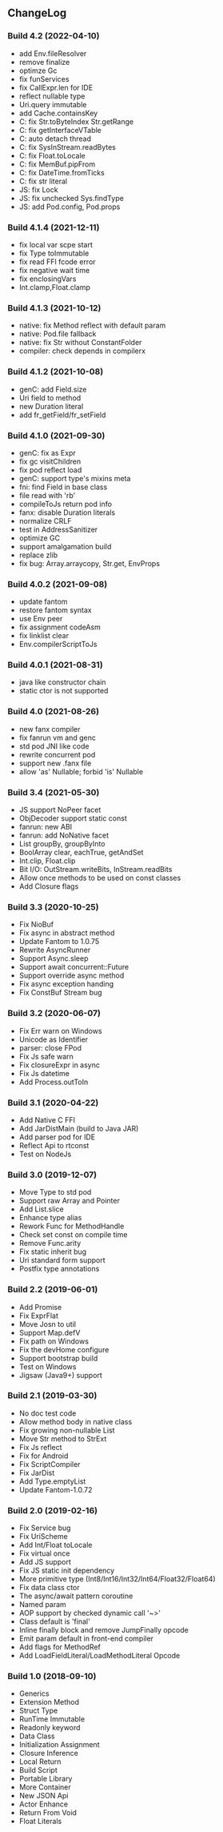 ## ChangeLog

### Build 4.2 (2022-04-10)
- add Env.fileResolver
- remove finalize
- optimze Gc
- fix funServices
- fix CallExpr.len for IDE
- reflect nullable type
- Uri.query immutable
- add Cache.containsKey
- C: fix Str.toByteIndex Str.getRange
- C: fix getInterfaceVTable
- C: auto detach thread
- C: fix SysInStream.readBytes
- C: fix Float.toLocale
- C: fix MemBuf.pipFrom
- C: fix DateTime.fromTicks
- C: fix str literal
- JS: fix Lock
- JS: fix unchecked Sys.findType
- JS: add Pod.config, Pod.props


### Build 4.1.4 (2021-12-11)
- fix local var scpe start
- fix Type toImmutable
- fix read FFI fcode error
- fix negative wait time
- fix enclosingVars
- Int.clamp,Float.clamp

### Build 4.1.3 (2021-10-12)
- native: fix Method reflect with default param
- native: Pod.file fallback
- native: fix Str without ConstantFolder
- compiler: check depends in compilerx

### Build 4.1.2 (2021-10-08)
- genC: add Field.size
- Uri field to method
- new Duration literal
- add fr_getField/fr_setField

### Build 4.1.0 (2021-09-30)
- genC: fix as Expr
- fix gc visitChildren
- fix pod reflect load
- genC: support type's mixins meta
- fni: find Field in base class
- file read with 'rb'
- compileToJs return pod info
- fanx: disable Duration literals
- normalize CRLF
- test in AddressSanitizer
- optimize GC
- support amalgamation build
- replace zlib
- fix bug: Array.arraycopy, Str.get, EnvProps

### Build 4.0.2 (2021-09-08)
- update fantom
- restore fantom syntax
- use Env peer
- fix assignment codeAsm
- fix linklist clear
- Env.compilerScriptToJs

### Build 4.0.1 (2021-08-31)
- java like constructor chain
- static ctor is not supported

### Build 4.0 (2021-08-26)
- new fanx compiler
- fix fanrun vm and genc
- std pod JNI like code
- rewrite concurrent pod
- support new .fanx file
- allow 'as' Nullable; forbid 'is' Nullable

### Build 3.4 (2021-05-30)
- JS support NoPeer facet
- ObjDecoder support static const
- fanrun: new ABI
- fanrun: add NoNative facet
- List groupBy, groupByInto
- BoolArray clear, eachTrue, getAndSet
- Int.clip, Float.clip
- Bit I/O: OutStream.writeBits, InStream.readBits
- Allow once methods to be used on const classes
- Add Closure flags

### Build 3.3 (2020-10-25)
- Fix NioBuf
- Fix async in abstract method
- Update Fantom to 1.0.75
- Rewrite AsyncRunner
- Support Async.sleep
- Support await concurrent::Future
- Support override async method
- Fix async exception handing
- Fix ConstBuf Stream bug

### Build 3.2 (2020-06-07)
- Fix Err warn on Windows
- Unicode as Identifier
- parser: close FPod
- Fix Js safe warn
- Fix closureExpr in async
- Fix Js datetime
- Add Process.outToIn

### Build 3.1 (2020-04-22)
- Add Native C FFI
- Add JarDistMain (build to Java JAR)
- Add parser pod for IDE
- Reflect Api to rtconst
- Test on NodeJs

### Build 3.0 (2019-12-07)
- Move Type to std pod
- Support raw Array and Pointer
- Add List.slice
- Enhance type alias
- Rework Func for MethodHandle
- Check set const on compile time
- Remove Func.arity
- Fix static inherit bug
- Uri standard form support
- Postfix type annotations

### Build 2.2 (2019-06-01)
- Add Promise
- Fix ExprFlat
- Move Josn to util
- Support Map.defV
- Fix path on Windows
- Fix the devHome configure
- Support bootstrap build
- Test on Windows
- Jigsaw (Java9+) support

### Build 2.1 (2019-03-30)
- No doc test code
- Allow method body in native class
- Fix growing non-nullable List
- Move Str method to StrExt
- Fix Js reflect
- Fix for Android
- Fix ScriptCompiler
- Fix JarDist
- Add Type.emptyList
- Update Fantom-1.0.72

### Build 2.0 (2019-02-16)
- Fix Service bug
- Fix UriScheme
- Add Int/Float toLocale
- Fix virtual once
- Add JS support
- Fix JS static init dependency
- More primitive type (Int8/Int16/Int32/Int64/Float32/Float64)
- Fix data class ctor
- The async/await pattern coroutine
- Named param
- AOP support by checked dynamic call '~>'
- Class default is 'final'
- Inline finally block and remove JumpFinally opcode
- Emit param default in front-end compiler
- Add flags for MethodRef
- Add LoadFieldLiteral/LoadMethodLiteral Opcode

### Build 1.0 (2018-09-10)
- Generics
- Extension Method
- Struct Type
- RunTime Immutable
- Readonly keyword
- Data Class
- Initialization Assignment
- Closure Inference
- Local Return
- Build Script
- Portable Library
- More Container
- New JSON Api
- Actor Enhance
- Return From Void
- Float Literals
